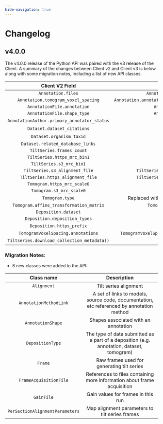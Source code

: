 ```yaml
---
hide-navigation: true
---
```


# Changelog

## v4.0.0

The v4.0.0 release of the Python API was paired with the v3 release of the Client. A summary of the changes between Client v2 and Client v3 is below along with some migration notes, including a list of new API classes.


| Client V2 Field | Client V3 Field |
| :---: | :---: |
| `Annotation.files` | `Annotation.annotation_shapes[*].annotation_files` |
| `Annotation.tomogram_voxel_spacing` | `Annotation.annotation_shapes[*].annotation_files[*].tomogram_voxel_spacing` |
| `AnnotationFile.annotation` | `AnnotationFile.annotation_shape.annotation` |
| `AnnotationFile.shape_type` | `AnnotationFile.annotation_shape.shape_type` |
| `AnnotationAuthor.primary_annotator_status` | removed |
| `Dataset.dataset_citations` | removed |
| `Dataset.organism_taxid` | Converted from str -> int |
| `Dataset.related_database_links` | `Dataset.related_database_entries` |
| `TiltSeries.frames_count` | `TiltSeries.tiltseries_frames_count` |
| `TiltSeries.https_mrc_bin1` | `TiltSeries.https_mrc_file` |
| `TiltSeries.s3_mrc_bin1` | `TiltSeries.s3_mrc_file` |
| `TiltSeries.s3_alignment_file` | `TiltSeries.alignments[*].download_alignment_file(FORMAT)` |
| `TiltSeries.https_alignment_file` | `TiltSeries.alignments[*].download_alignment_file(FORMAT)` |
| `Tomogram.https_mrc_scale0` | `Tomogram.https_mrc_file` |
| `Tomogram.s3_mrc_scale0` | `Tomogram.s3_mrc_file` |
| `Tomogram.type` | Replaced with `Tomogram.is_canonical` and `Tomogram.is_standardized` |
| `Tomogram.affine_transformation_matrix` | `Tomogram.alignment.affine_transformation_matrix` |
| `Deposition.dataset` | `Deposition.datasets` |
| `Deposition.deposition_types` | `Deposition.deposition_types[*].type` |
| `Deposition.https_prefix` | removed |
| `TomogramVoxelSpacing.annotations` | `TomogramVoxelSpacing.annotation_files[*].annotation_shape.annotations` |
| `Tiltseries.download_collection_metadata()` | removed |

### Migration Notes:

- 8 new classes were added to the API:

| Class name | Description |
| :---: | :---: |
| `Alignment` | Tilt series alignment |
| `AnnotationMethodLink` | A set of links to models, source code, documentation, etc referenced by annotation method |
| `AnnotationShape` | Shapes associated with an annotation |
| `DepositionType` | The type of data submitted as a part of a deposition (e.g. annotation, dataset, tomogram) |
| `Frame` | Raw frames used for generating tilt series |
| `FrameAcquisitionFile` | References to files containing more information about frame acquisition |
| `GainFile` | Gain values for frames in this run |
| `PerSectionAlignmentParameters` | Map alignment parameters to tilt series frames |
